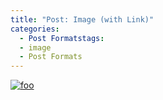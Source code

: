 ```yaml
---
title: "Post: Image (with Link)"
categories:
  - Post Formatstags:
  - image
  - Post Formats
---
```


[![foo](https://live.staticflickr.com/8361/8400335147_5fabaa504c_o.jpg)](https://flic.kr/p/dNiUYB)